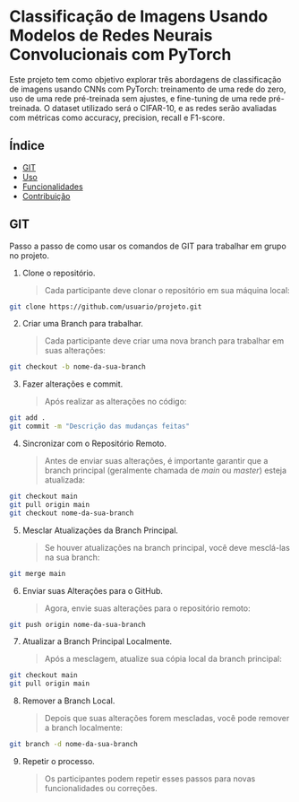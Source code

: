 # Classificação de Imagens Usando Modelos de Redes Neurais Convolucionais com PyTorch

  Este projeto tem como objetivo explorar três abordagens de classificação de imagens usando CNNs com PyTorch: treinamento de uma rede do zero, uso de uma rede pré-treinada sem ajustes, e fine-tuning de uma rede pré-treinada. O dataset utilizado será o CIFAR-10, e as redes serão avaliadas com métricas como accuracy, precision, recall e F1-score.

## Índice
- [GIT](#GIT)
- [Uso](#uso)
- [Funcionalidades](#funcionalidades)
- [Contribuição](#contribuição)

## GIT
Passo a passo de como usar os comandos de GIT para trabalhar em grupo no projeto.

1. Clone o repositório.
    > Cada participante deve clonar o repositório em sua máquina local:
```bash
git clone https://github.com/usuario/projeto.git
```

2. Criar uma Branch para trabalhar.
    > Cada participante deve criar uma nova branch para trabalhar em suas alterações:
```bash
git checkout -b nome-da-sua-branch
```

3. Fazer alterações e commit.
    > Após realizar as alterações no código:
```bash
git add .
git commit -m "Descrição das mudanças feitas"
```

4. Sincronizar com o Repositório Remoto.
    > Antes de enviar suas alterações, é importante garantir que a branch principal (geralmente chamada de *main* ou *master*) esteja atualizada:
```bash
git checkout main
git pull origin main
git checkout nome-da-sua-branch
```

5. Mesclar Atualizações da Branch Principal.
    > Se houver atualizações na branch principal, você deve mesclá-las na sua branch:
```bash
git merge main
```

6. Enviar suas Alterações para o GitHub.
    > Agora, envie suas alterações para o repositório remoto:
```bash
git push origin nome-da-sua-branch
```

7. Atualizar a Branch Principal Localmente.
    > Após a mesclagem, atualize sua cópia local da branch principal:
```bash
git checkout main
git pull origin main
```

8. Remover a Branch Local.
    > Depois que suas alterações forem mescladas, você pode remover a branch localmente:
```bash
git branch -d nome-da-sua-branch
```

9. Repetir o processo.
    > Os participantes podem repetir esses passos para novas funcionalidades ou correções.










